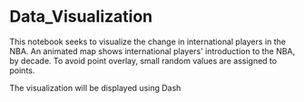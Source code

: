 # Data_Visualization
  This notebook seeks to visualize the change in international players in the NBA. An animated map shows international players' introduction to the NBA, by decade. To avoid point overlay, small random values are assigned to points.

The visualization will be displayed using Dash
